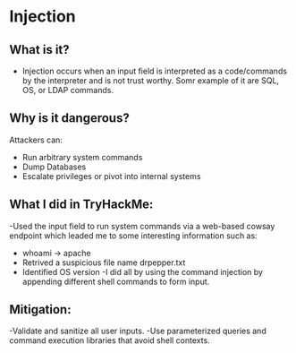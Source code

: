 # Injection

## What is it?
- Injection occurs when an input field is interpreted as a code/commands by the interpreter and is not trust worthy. Somr example of it are SQL, OS, or LDAP commands.

## Why is it dangerous?
Attackers can:
- Run arbitrary system commands
- Dump Databases
- Escalate privileges or pivot into internal systems

## What I did in TryHackMe:
-Used the input field to run system commands via a web-based cowsay endpoint which leaded me to some interesting information such as:
  - whoami -> apache
  - Retrived a suspicious file name drpepper.txt
  - Identified OS version
-I did all by using the command injection by appending different shell commands to form input.

## Mitigation:
-Validate and sanitize all user inputs.
-Use parameterized queries and command execution libraries that avoid shell contexts.
